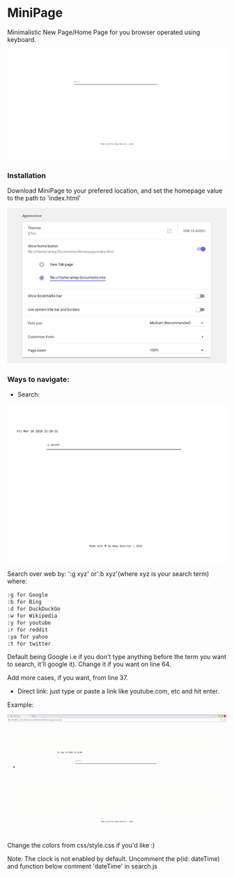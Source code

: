 # MiniPage

Minimalistic New Page/Home Page for you browser operated using keyboard.

![Screenshot](sc.png)


### Installation

Download MiniPage to your prefered location, and set the homepage value to the path to 'index.html'

![Chrome](install.png)

### Ways to navigate:

* Search:

![Search Example](example.png)

Search over web by: ':g xyz' or':b xyz'(where xyz is your search term) where: 

	:g for Google
	:b for Bing
	:d for DuckDuckGo
	:w for Wikipedia
	:y for youtube
	:r for reddit
	:ya for yahoo
	:t for twitter
Default being Google i.e if you don't type anything before the term you want to search, it'll google it). Change it if you want on line 64.

Add more cases, if you want, from line 37.

* Direct link:
just type or paste a link like youtube.com, etc and hit enter.

Example:

![Example](example.gif)


Change the colors from css/style.css if you'd like :)



Note: The clock is not enabled by default. Uncomment the p(id: dateTime) and function below comment 'dateTime' in search.js
